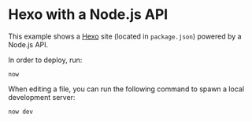 # Hexo with a Node.js API

This example shows a [Hexo](https://hexo.io/) site (located in `package.json`) powered by a Node.js API.

In order to deploy, run:

```
now
```

When editing a file, you can run the following command to spawn a local development server:

```
now dev
```
